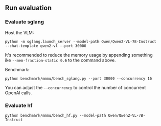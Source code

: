 ## Run evaluation

### Evaluate sglang

Host the VLM:

```
python -m sglang.launch_server --model-path Qwen/Qwen2-VL-7B-Instruct --chat-template qwen2-vl --port 30000
```

It's recommended to reduce the memory usage by appending something ike `--mem-fraction-static 0.6` to the command above.

Benchmark:

```
python benchmark/mmmu/bench_sglang.py --port 30000 --concurrency 16
```

You can adjust the `--concurrency` to control the number of concurrent OpenAI calls.

### Evaluate hf

```
python benchmark/mmmu/bench_hf.py --model-path Qwen/Qwen2-VL-7B-Instruct
```
